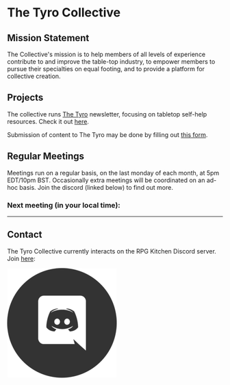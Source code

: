 # The Tyro Collective

## Mission Statement

The Collective's mission is to help members of all levels of experience contribute to and improve the table-top industry, to empower members to pursue their specialties on equal footing, and to provide a platform for collective creation.

## Projects

The collective runs [The Tyro](http://newsletter.tyro.group) newsletter, focusing on tabletop self-help resources. Check it out [here](http://newsletter.tyro.group).

Submission of content to The Tyro may be done by filling out [this form](https://forms.gle/PZTjnyLAnymbJr9c7).

## Regular Meetings

Meetings run on a regular basis, on the last monday of each month, at 5pm EDT/10pm BST. Occasionally extra meetings will be coordinated on an ad-hoc basis. Join the discord (linked below) to find out more.

### Next meeting (in your local time):

<script>

function lastMondayOfMonth() {
  let d = new Date();
  d.setDate(d.getDate() - (d.getDay() + 6) % 7);
  d.setHours(17);
  d.setMinutes(0);
  d.setSeconds(0);

  // might be past it already
  var now = new Date();
  if(d < now) 
  {
    d.setMonth(d.getMonth()+1);
    d.setDate(d.getDate() - (d.getDay() + 6) % 7);
  }

  return d;
}

var d = lastMondayOfMonth();
var options = { dateStyle: "long", timeStyle: "long" };
document.getElementById("next-meeting-in-your-local-time").appendChild(document.createTextNode(" " + d.toLocaleString([], options)));
</script>

---

## Contact

The Tyro Collective currently interacts on the RPG Kitchen Discord server. Join [here](https://discord.gg/sStDEP62h4):

[![Discord Invite Link](./discord-icon.png)](https://discord.gg/sStDEP62h4)

